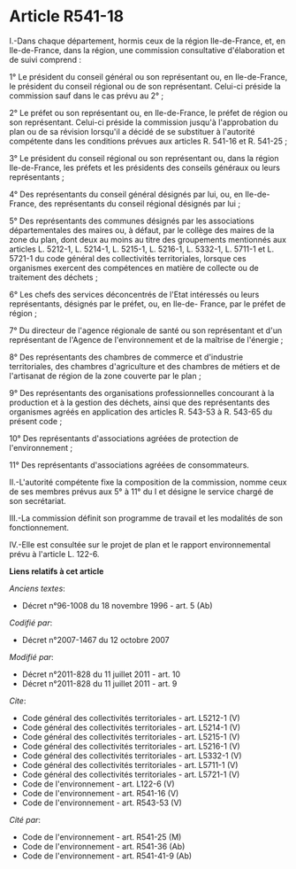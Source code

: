 # Article R541-18

I.-Dans chaque département, hormis ceux de la région Ile-de-France, et, en Ile-de-France, dans la région, une commission
consultative d'élaboration et de suivi comprend : 

1° Le président du conseil général ou son représentant ou, en Ile-de-France, le président du conseil régional ou de son
représentant. Celui-ci préside la commission sauf dans le cas prévu au 2° ; 

2° Le préfet ou son représentant ou, en Ile-de-France, le préfet de région ou son représentant. Celui-ci préside la
commission jusqu'à l'approbation du plan ou de sa révision lorsqu'il a décidé de se substituer à l'autorité compétente dans
les conditions prévues aux articles R. 541-16 et R. 541-25 ; 

3° Le président du conseil régional ou son représentant ou, dans la région Ile-de-France, les préfets et les présidents des
conseils généraux ou leurs représentants ; 

4° Des représentants du conseil général désignés par lui, ou, en Ile-de-France, des représentants du conseil régional
désignés par lui ; 

5° Des représentants des communes désignés par les associations départementales des maires ou, à défaut, par le collège des
maires de la zone du plan, dont deux au moins au titre des groupements mentionnés aux articles L. 5212-1, L. 5214-1, L.
5215-1, L. 5216-1, L. 5332-1, L. 5711-1 et L. 5721-1 du code général des collectivités territoriales, lorsque ces organismes
exercent des compétences en matière de collecte ou de traitement des déchets ; 

6° Les chefs des services déconcentrés de l'Etat intéressés ou leurs représentants, désignés par le préfet, ou, en Ile-de-
France, par le préfet de région ; 

7° Du directeur de l'agence régionale de santé ou son représentant et d'un représentant de l'Agence de l'environnement et de
la maîtrise de l'énergie ; 

8° Des représentants des chambres de commerce et d'industrie territoriales, des chambres d'agriculture et des chambres de
métiers et de l'artisanat de région de la zone couverte par le plan ; 

9° Des représentants des organisations professionnelles concourant à la production et à la gestion des déchets, ainsi que des
représentants des organismes agréés en application des articles R. 543-53 à R. 543-65 du présent code ; 

10° Des représentants d'associations agréées de protection de l'environnement ; 

11° Des représentants d'associations agréées de consommateurs. 

II.-L'autorité compétente fixe la composition de la commission, nomme ceux de ses membres prévus aux 5° à 11° du I et désigne
le service chargé de son secrétariat. 

III.-La commission définit son programme de travail et les modalités de son fonctionnement. 

IV.-Elle est consultée sur le projet de plan et le rapport environnemental prévu à l'article L. 122-6.

**Liens relatifs à cet article**

_Anciens textes_:

  - Décret n°96-1008 du 18 novembre 1996 - art. 5 (Ab)

_Codifié par_:

  - Décret n°2007-1467 du 12 octobre 2007

_Modifié par_:

  - Décret n°2011-828 du 11 juillet 2011 - art. 10
  - Décret n°2011-828 du 11 juillet 2011 - art. 9

_Cite_:

  - Code général des collectivités territoriales - art. L5212-1 (V)
  - Code général des collectivités territoriales - art. L5214-1 (V)
  - Code général des collectivités territoriales - art. L5215-1 (V)
  - Code général des collectivités territoriales - art. L5216-1 (V)
  - Code général des collectivités territoriales - art. L5332-1 (V)
  - Code général des collectivités territoriales - art. L5711-1 (V)
  - Code général des collectivités territoriales - art. L5721-1 (V)
  - Code de l'environnement - art. L122-6 (V)
  - Code de l'environnement - art. R541-16 (V)
  - Code de l'environnement - art. R543-53 (V)

_Cité par_:

  - Code de l'environnement - art. R541-25 (M)
  - Code de l'environnement - art. R541-36 (Ab)
  - Code de l'environnement - art. R541-41-9 (Ab)
